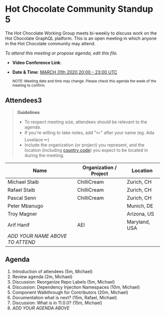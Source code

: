 # Hot Chocolate Community Standup 5

The Hot Chocolate Working Group meets bi-weekly to discuss work on the Hot Chocolate GraphQL platform. This is an open meeting in which anyone in the Hot Chocolate community may attend.

*To attend this meeting or propose agenda, edit this file.*

- **Video Conference Link**:  
- **Date & Time**: [MARCH 31th 2020 20:00 - 23:00 UTC](https://www.timeanddate.com/worldclock/meetingdetails.html?year=2020&month=3&day=31&hour=20&min=0&sec=0&p1=268&p2=22&p3=224)

  <small>*NOTE:* Meeting date and time may change. Please check this agenda the week of the meeting to confirm.</small>

## Attendees3

> **Guidelines**
> - To respect meeting size, attendees should be relevant to the agenda.
> - If you're willing to take notes, add "✏️" after your name (eg. Ada Lovelace ✏)
> - Include the organization (or project) you represent, and the location (including [country code](https://en.wikipedia.org/wiki/List_of_ISO_3166_country_codes#Current_ISO_3166_country_codes)) you expect to be located in during the meeting.

| Name                     | Organization / Project     | Location
| ------------------------ | -------------------------- | ------------------------
| Michael Staib            | ChilliCream                | Zurich, CH
| Rafael Staib             | ChilliCream                | Zurich, CH
| Pascal Senn              | ChilliCream                | Zurich, CH
| Peter Mbanugo            |                            | Munich, DE
| Troy Magner              |                            | Arizona, US
| Arif Hanif               | AEI                        | Maryland, USA
| *ADD YOUR NAME ABOVE TO ATTEND*

## Agenda

1. Introduction of attendees (5m, Michael)
1. Review agenda (2m, Michael)
1. Discussion: Reorganize Repo Labels (5m, Michael)
1. Discussion: Dependency Injection Namespaces (10m, Michael)
1. Component Walkthrough for Contributors (20m, Michael)
1. Documentation what is next? (15m, Rafael, Michael)
1. Discussion: What is in 11.0.0? (15m, Michael)
1. *ADD YOUR AGENDA ABOVE*
